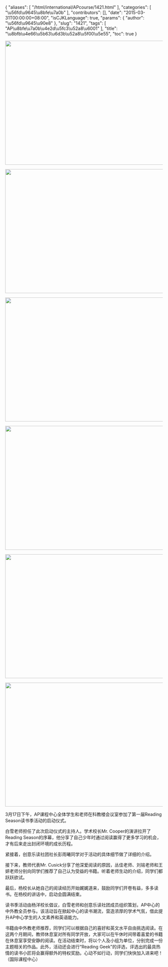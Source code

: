 {
    "aliases": [
        "/html/international/APcourse/1421.html"
    ],
    "categories": [
        "\u56fd\u9645\u8bfe\u7a0b"
    ],
    "contributors": [],
    "date": "2015-03-31T00:00:00+08:00",
    "isCJKLanguage": true,
    "params": {
        "author": "\u56fd\u9645\u90e8"
    },
    "slug": "1421",
    "tags": [
        "AP\u8bfe\u7a0b\u4e2d\u5fc3\u52a8\u6001"
    ],
    "title": "\u8bfb\u4e66\u5b63\u6d3b\u52a8\u5f00\u5e55",
    "toc": true
}


<img
    src="https://cdn.tfls.online/mirror/full/b3498d72de2c5d17b671ac2b8a753e06bba76e2e.jpg"
    style="display:block;margin-left:auto;margin-right:auto;"
    decoding="async"
    fetchpriority="auto"
    loading="lazy"
    height="397"
    width="600"
/>





<img
    src="https://cdn.tfls.online/mirror/full/a0f23d8fac6859a18e44e2aeb100bbcab457d9c9.jpg"
    style="display:block;margin-left:auto;margin-right:auto;"
    decoding="async"
    fetchpriority="auto"
    loading="lazy"
    height="397"
    width="600"
/>





<img
    src="https://cdn.tfls.online/mirror/full/102fb7fb68af7c69bafa80e4bb38ea35ec03d137.jpg"
    style="display:block;margin-left:auto;margin-right:auto;"
    decoding="async"
    fetchpriority="auto"
    loading="lazy"
    height="397"
    width="600"
/>





<img
    src="https://cdn.tfls.online/mirror/full/3d7223072beae108f9704c608024ddbe90d06521.jpg"
    style="display:block;margin-left:auto;margin-right:auto;"
    decoding="async"
    fetchpriority="auto"
    loading="lazy"
    height="397"
    width="600"
/>





<img
    src="https://cdn.tfls.online/mirror/full/bee2a53569ceb2110bd63cbb68f83459d7d6fada.jpg"
    style="display:block;margin-left:auto;margin-right:auto;"
    decoding="async"
    fetchpriority="auto"
    loading="lazy"
    height="397"
    width="600"
/>





<img
    src="https://cdn.tfls.online/mirror/full/9f9442d11eeeb96cd6b6bd4e26889e4b7b024ee8.jpg"
    style="display:block;margin-left:auto;margin-right:auto;"
    decoding="async"
    fetchpriority="auto"
    loading="lazy"
    height="397"
    width="600"
/>




3月17日下午，AP课程中心全体学生和老师在科教楼会议室参加了第一届Reading Season读书季活动的启动仪式。




白雪老师担任了此次启动仪式的主持人。学术校长Mr. Cooper的演讲拉开了Reading Season的序幕，他分享了自己少年时通过阅读赢得了更多学习的机会，才有后来走出封闭环境的成长历程。




紧接着，创意乐读社团社长彭雨曦同学对于活动的具体细节做了详细的介绍。




接下来，教师代表Mr. Cusick分享了他深爱阅读的原因，丛佳老师、刘铭老师和王妍老师分别向同学们推荐了自己认为受益的书籍。听着老师生动的介绍，同学们都跃跃欲试。




最后，杨校长从她自己的阅读经历开始娓娓道来，鼓励同学们开卷有益，多多读书。在杨校的讲话中，启动会圆满结束。




读书季活动由杨洋校长倡议，白雪老师和创意乐读社团成员组织策划，AP中心的中外教全员参与。该活动旨在掀起中心的读书潮流，营造浓厚的学术气氛，借此提升AP中心学生的人文素养和英语能力。




书籍由中外教老师推荐，同学们可以根据自己的喜好和英文水平自由挑选阅读。在这两个月期间，教师休息室对所有同学开放，大家可以在午休时间带着喜爱的书籍在休息室享受安静的阅读。在活动结束时，将以个人及小组为单位，分别完成一份主题相关的作品。此外，活动还会进行“Reading Geek”的评选，评选出的最具热情的读书小匠将会赢得额外的特权奖励。心动不如行动，同学们快快加入进来吧！（国际课程中心）




  



